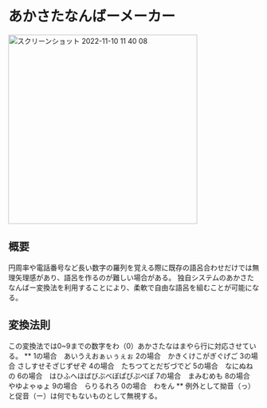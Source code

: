 # あかさたなんばーメーカー


<img width="379" alt="スクリーンショット 2022-11-10 11 40 08" src="https://user-images.githubusercontent.com/66878750/200988246-b0d3c96a-3ec8-433f-9c6c-1de4fd85a575.png">

## 概要

円周率や電話番号など長い数字の羅列を覚える際に既存の語呂合わせだけでは無理矢理感があり、語呂を作るのが難しい場合がある。
独自システムのあかさたなんばー変換法を利用することにより、柔軟で自由な語呂を組むことが可能になる。

## 変換法則

この変換法では0~9までの数字をわ（0）あかさたなはまやら行に対応させている。
**
1の場合　あいうえおぁぃぅぇぉ
2の場合　かきくけこがぎぐげご
3の場合 さしすせそざじずぜぞ
4の場合　たちつてとだぢづでど
5の場合　なにぬねの
6の場合　はひふへほばびぶべぼぱぴぷぺぽ
7の場合　まみむめも
8の場合　やゆよゃゅょ
9の場合　らりるれろ
0の場合　わをん
**
例外として拗音（っ）と促音（ー）は何でもないものとして無視する。
